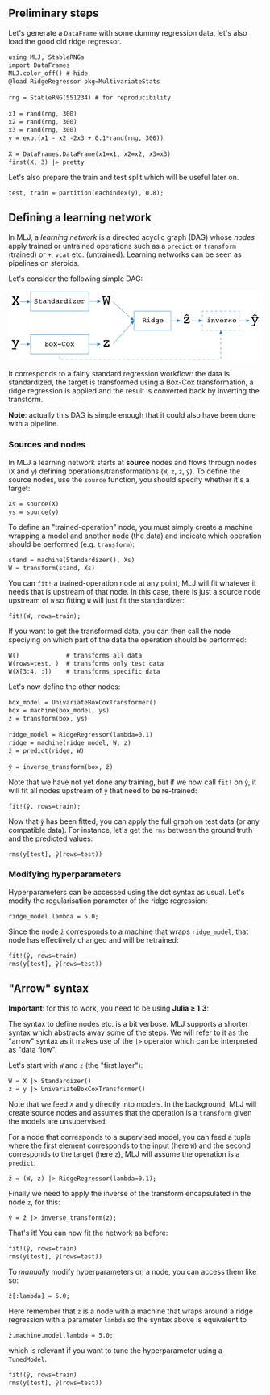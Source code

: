 <!--This file was generated, do not modify it.-->
## Preliminary steps

Let's generate a `DataFrame` with some dummy regression data, let's also load the good old ridge regressor.

```julia:ex1
using MLJ, StableRNGs
import DataFrames
MLJ.color_off() # hide
@load RidgeRegressor pkg=MultivariateStats

rng = StableRNG(551234) # for reproducibility

x1 = rand(rng, 300)
x2 = rand(rng, 300)
x3 = rand(rng, 300)
y = exp.(x1 - x2 -2x3 + 0.1*rand(rng, 300))

X = DataFrames.DataFrame(x1=x1, x2=x2, x3=x3)
first(X, 3) |> pretty
```

Let's also prepare the train and test split which will be useful later on.

```julia:ex2
test, train = partition(eachindex(y), 0.8);
```

## Defining a learning network

In MLJ, a *learning network* is a directed acyclic graph (DAG) whose *nodes* apply trained or untrained operations such as a `predict` or `transform` (trained) or `+`, `vcat` etc. (untrained).
Learning networks can be seen as pipelines on steroids.

Let's consider the following simple DAG:

![Operation DAG](/assets/diagrams/composite1.svg)

It corresponds to a fairly standard regression workflow: the data is standardized, the target is transformed using a Box-Cox transformation, a ridge regression is applied and the result is converted back by inverting the transform.

**Note**: actually  this DAG is simple enough that it could also have been done with a pipeline.

### Sources and nodes

In MLJ a learning network starts at **source** nodes and flows through nodes (`X` and `y`) defining operations/transformations (`W`, `z`, `ẑ`, `ŷ`).
To define the source nodes, use the `source` function, you should specify whether it's a target:

```julia:ex3
Xs = source(X)
ys = source(y)
```

To define an "trained-operation" node, you must simply create a machine wrapping a model and another node (the data) and indicate which operation should be performed (e.g. `transform`):

```julia:ex4
stand = machine(Standardizer(), Xs)
W = transform(stand, Xs)
```

You can `fit!` a trained-operation node at any point, MLJ will fit whatever it needs that is upstream of that node.
In this case, there is just a source node upstream of `W` so fitting `W` will just fit the standardizer:

```julia:ex5
fit!(W, rows=train);
```

If you want to get the transformed data, you can then call the node speciying on which part of the data the operation should be performed:

```julia:ex6
W()             # transforms all data
W(rows=test, )  # transforms only test data
W(X[3:4, :])    # transforms specific data
```

Let's now define the other nodes:

```julia:ex7
box_model = UnivariateBoxCoxTransformer()
box = machine(box_model, ys)
z = transform(box, ys)

ridge_model = RidgeRegressor(lambda=0.1)
ridge = machine(ridge_model, W, z)
ẑ = predict(ridge, W)

ŷ = inverse_transform(box, ẑ)
```

Note that we have not yet done any training, but if we now call `fit!` on `ŷ`, it will fit all nodes upstream of `ŷ` that need to be re-trained:

```julia:ex8
fit!(ŷ, rows=train);
```

Now that `ŷ` has been fitted, you can apply the full graph on test data (or any compatible data). For instance, let's get the `rms` between the ground truth and the predicted values:

```julia:ex9
rms(y[test], ŷ(rows=test))
```

### Modifying hyperparameters

Hyperparameters can be accessed using the dot syntax as usual.
Let's modify the regularisation parameter of the ridge regression:

```julia:ex10
ridge_model.lambda = 5.0;
```

Since the node `ẑ` corresponds to a machine that wraps `ridge_model`, that node has effectively changed and will be retrained:

```julia:ex11
fit!(ŷ, rows=train)
rms(y[test], ŷ(rows=test))
```

## "Arrow" syntax
**Important**: for this to work, you need to be using **Julia ≥ 1.3**:

The syntax to define nodes etc. is a bit verbose. MLJ supports a shorter syntax which abstracts away some of the steps. We will refer to it as the "arrow" syntax as it makes use of the `|>` operator which can be interpreted as "data flow".

Let's start with `W` and `z` (the "first layer"):

```julia:ex12
W = X |> Standardizer()
z = y |> UnivariateBoxCoxTransformer()
```

Note that we feed `X` and `y` directly into models. In the background, MLJ will create source nodes and assumes that the operation is a `transform` given the models are unsupervised.

For a node that corresponds to a supervised model, you can feed a tuple where the first element corresponds to the input (here `W`) and the second corresponds to the target (here `z`), MLJ will assume the operation is a `predict`:

```julia:ex13
ẑ = (W, z) |> RidgeRegressor(lambda=0.1);
```

Finally we need to apply the inverse of the transform encapsulated in the node `z`, for this:

```julia:ex14
ŷ = ẑ |> inverse_transform(z);
```

That's it! You can now fit the network as before:

```julia:ex15
fit!(ŷ, rows=train)
rms(y[test], ŷ(rows=test))
```

To *manually* modify hyperparameters on a node, you can access them like so:

```julia:ex16
ẑ[:lambda] = 5.0;
```

Here remember that `ẑ` is a node with a machine that wraps around a ridge regression with a parameter `lambda` so the syntax above is equivalent to

```julia:ex17
ẑ.machine.model.lambda = 5.0;
```

which is relevant if you want to tune the hyperparameter using a `TunedModel`.

```julia:ex18
fit!(ŷ, rows=train)
rms(y[test], ŷ(rows=test))
```

